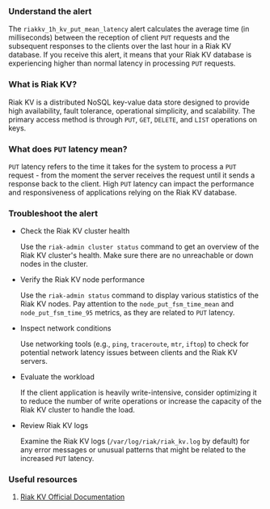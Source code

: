 ### Understand the alert

The `riakkv_1h_kv_put_mean_latency` alert calculates the average time (in milliseconds) between the reception of client `PUT` requests and the subsequent responses to the clients over the last hour in a Riak KV database. If you receive this alert, it means that your Riak KV database is experiencing higher than normal latency in processing `PUT` requests.

### What is Riak KV?

Riak KV is a distributed NoSQL key-value data store designed to provide high availability, fault tolerance, operational simplicity, and scalability. The primary access method is through `PUT`, `GET`, `DELETE`, and `LIST` operations on keys.

### What does `PUT` latency mean?

`PUT` latency refers to the time it takes for the system to process a `PUT` request - from the moment the server receives the request until it sends a response back to the client. High `PUT` latency can impact the performance and responsiveness of applications relying on the Riak KV database.

### Troubleshoot the alert

- Check the Riak KV cluster health

  Use the `riak-admin cluster status` command to get an overview of the Riak KV cluster's health. Make sure there are no unreachable or down nodes in the cluster.

- Verify the Riak KV node performance

  Use the `riak-admin status` command to display various statistics of the Riak KV nodes. Pay attention to the `node_put_fsm_time_mean` and `node_put_fsm_time_95` metrics, as they are related to `PUT` latency.

- Inspect network conditions

  Use networking tools (e.g., `ping`, `traceroute`, `mtr`, `iftop`) to check for potential network latency issues between clients and the Riak KV servers.

- Evaluate the workload

  If the client application is heavily write-intensive, consider optimizing it to reduce the number of write operations or increase the capacity of the Riak KV cluster to handle the load.

- Review Riak KV logs

  Examine the Riak KV logs (`/var/log/riak/riak_kv.log` by default) for any error messages or unusual patterns that might be related to the increased `PUT` latency.

### Useful resources

1. [Riak KV Official Documentation](https://riak.com/docs/)
